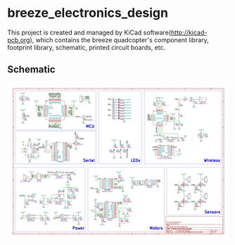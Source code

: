 # breeze_electronics_design
This project is created and managed by KiCad software(http://kicad-pcb.org), which contains the breeze quadcopter's component library, footprint library, schematic, printed circuit boards, etc.

## Schematic
![breeze_electronics_design_schematic](.images/breeze_electronics_design_schematic.png)
